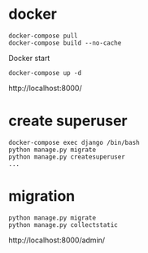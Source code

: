 # docker
```
docker-compose pull
docker-compose build --no-cache
```
Docker start
```
docker-compose up -d
```
http://localhost:8000/
# create superuser
```
docker-compose exec django /bin/bash
python manage.py migrate
python manage.py createsuperuser
...
```

# migration
```
python manage.py migrate
python manage.py collectstatic
```
http://localhost:8000/admin/

